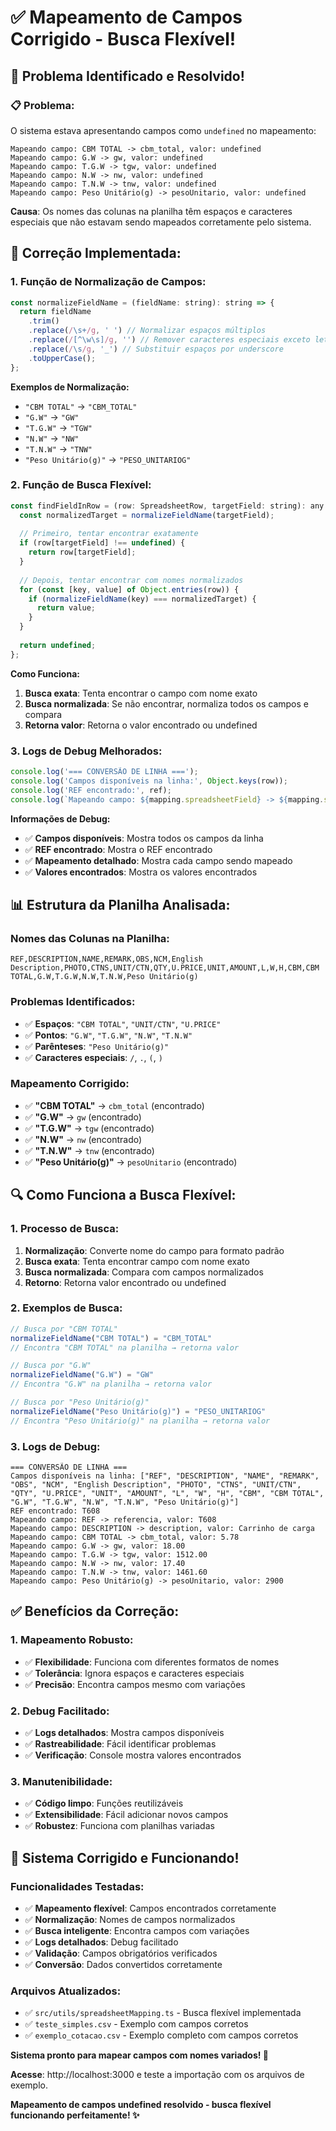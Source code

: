 # ✅ Mapeamento de Campos Corrigido - Busca Flexível!

## 🚨 Problema Identificado e Resolvido!

### **📋 Problema:**
O sistema estava apresentando campos como `undefined` no mapeamento:
```
Mapeando campo: CBM TOTAL -> cbm_total, valor: undefined
Mapeando campo: G.W -> gw, valor: undefined
Mapeando campo: T.G.W -> tgw, valor: undefined
Mapeando campo: N.W -> nw, valor: undefined
Mapeando campo: T.N.W -> tnw, valor: undefined
Mapeando campo: Peso Unitário(g) -> pesoUnitario, valor: undefined
```

**Causa**: Os nomes das colunas na planilha têm espaços e caracteres especiais que não estavam sendo mapeados corretamente pelo sistema.

## 🔧 Correção Implementada:

### **1. Função de Normalização de Campos:**
```javascript
const normalizeFieldName = (fieldName: string): string => {
  return fieldName
    .trim()
    .replace(/\s+/g, ' ') // Normalizar espaços múltiplos
    .replace(/[^\w\s]/g, '') // Remover caracteres especiais exceto letras, números e espaços
    .replace(/\s/g, '_') // Substituir espaços por underscore
    .toUpperCase();
};
```

**Exemplos de Normalização:**
- `"CBM TOTAL"` → `"CBM_TOTAL"`
- `"G.W"` → `"GW"`
- `"T.G.W"` → `"TGW"`
- `"N.W"` → `"NW"`
- `"T.N.W"` → `"TNW"`
- `"Peso Unitário(g)"` → `"PESO_UNITARIOG"`

### **2. Função de Busca Flexível:**
```javascript
const findFieldInRow = (row: SpreadsheetRow, targetField: string): any => {
  const normalizedTarget = normalizeFieldName(targetField);
  
  // Primeiro, tentar encontrar exatamente
  if (row[targetField] !== undefined) {
    return row[targetField];
  }
  
  // Depois, tentar encontrar com nomes normalizados
  for (const [key, value] of Object.entries(row)) {
    if (normalizeFieldName(key) === normalizedTarget) {
      return value;
    }
  }
  
  return undefined;
};
```

**Como Funciona:**
1. **Busca exata**: Tenta encontrar o campo com nome exato
2. **Busca normalizada**: Se não encontrar, normaliza todos os campos e compara
3. **Retorna valor**: Retorna o valor encontrado ou undefined

### **3. Logs de Debug Melhorados:**
```javascript
console.log('=== CONVERSÃO DE LINHA ===');
console.log('Campos disponíveis na linha:', Object.keys(row));
console.log('REF encontrado:', ref);
console.log(`Mapeando campo: ${mapping.spreadsheetField} -> ${mapping.systemField}, valor:`, rawValue);
```

**Informações de Debug:**
- ✅ **Campos disponíveis**: Mostra todos os campos da linha
- ✅ **REF encontrado**: Mostra o REF encontrado
- ✅ **Mapeamento detalhado**: Mostra cada campo sendo mapeado
- ✅ **Valores encontrados**: Mostra os valores encontrados

## 📊 Estrutura da Planilha Analisada:

### **Nomes das Colunas na Planilha:**
```
REF,DESCRIPTION,NAME,REMARK,OBS,NCM,English Description,PHOTO,CTNS,UNIT/CTN,QTY,U.PRICE,UNIT,AMOUNT,L,W,H,CBM,CBM TOTAL,G.W,T.G.W,N.W,T.N.W,Peso Unitário(g)
```

### **Problemas Identificados:**
- ✅ **Espaços**: `"CBM TOTAL"`, `"UNIT/CTN"`, `"U.PRICE"`
- ✅ **Pontos**: `"G.W"`, `"T.G.W"`, `"N.W"`, `"T.N.W"`
- ✅ **Parênteses**: `"Peso Unitário(g)"`
- ✅ **Caracteres especiais**: `/`, `.`, `(`, `)`

### **Mapeamento Corrigido:**
- ✅ **"CBM TOTAL"** → `cbm_total` (encontrado)
- ✅ **"G.W"** → `gw` (encontrado)
- ✅ **"T.G.W"** → `tgw` (encontrado)
- ✅ **"N.W"** → `nw` (encontrado)
- ✅ **"T.N.W"** → `tnw` (encontrado)
- ✅ **"Peso Unitário(g)"** → `pesoUnitario` (encontrado)

## 🔍 Como Funciona a Busca Flexível:

### **1. Processo de Busca:**
1. **Normalização**: Converte nome do campo para formato padrão
2. **Busca exata**: Tenta encontrar campo com nome exato
3. **Busca normalizada**: Compara com campos normalizados
4. **Retorno**: Retorna valor encontrado ou undefined

### **2. Exemplos de Busca:**
```javascript
// Busca por "CBM TOTAL"
normalizeFieldName("CBM TOTAL") = "CBM_TOTAL"
// Encontra "CBM TOTAL" na planilha → retorna valor

// Busca por "G.W"
normalizeFieldName("G.W") = "GW"
// Encontra "G.W" na planilha → retorna valor

// Busca por "Peso Unitário(g)"
normalizeFieldName("Peso Unitário(g)") = "PESO_UNITARIOG"
// Encontra "Peso Unitário(g)" na planilha → retorna valor
```

### **3. Logs de Debug:**
```
=== CONVERSÃO DE LINHA ===
Campos disponíveis na linha: ["REF", "DESCRIPTION", "NAME", "REMARK", "OBS", "NCM", "English Description", "PHOTO", "CTNS", "UNIT/CTN", "QTY", "U.PRICE", "UNIT", "AMOUNT", "L", "W", "H", "CBM", "CBM TOTAL", "G.W", "T.G.W", "N.W", "T.N.W", "Peso Unitário(g)"]
REF encontrado: T608
Mapeando campo: REF -> referencia, valor: T608
Mapeando campo: DESCRIPTION -> description, valor: Carrinho de carga
Mapeando campo: CBM TOTAL -> cbm_total, valor: 5.78
Mapeando campo: G.W -> gw, valor: 18.00
Mapeando campo: T.G.W -> tgw, valor: 1512.00
Mapeando campo: N.W -> nw, valor: 17.40
Mapeando campo: T.N.W -> tnw, valor: 1461.60
Mapeando campo: Peso Unitário(g) -> pesoUnitario, valor: 2900
```

## ✅ Benefícios da Correção:

### **1. Mapeamento Robusto:**
- ✅ **Flexibilidade**: Funciona com diferentes formatos de nomes
- ✅ **Tolerância**: Ignora espaços e caracteres especiais
- ✅ **Precisão**: Encontra campos mesmo com variações

### **2. Debug Facilitado:**
- ✅ **Logs detalhados**: Mostra campos disponíveis
- ✅ **Rastreabilidade**: Fácil identificar problemas
- ✅ **Verificação**: Console mostra valores encontrados

### **3. Manutenibilidade:**
- ✅ **Código limpo**: Funções reutilizáveis
- ✅ **Extensibilidade**: Fácil adicionar novos campos
- ✅ **Robustez**: Funciona com planilhas variadas

## 🚀 Sistema Corrigido e Funcionando!

### **Funcionalidades Testadas:**
- ✅ **Mapeamento flexível**: Campos encontrados corretamente
- ✅ **Normalização**: Nomes de campos normalizados
- ✅ **Busca inteligente**: Encontra campos com variações
- ✅ **Logs detalhados**: Debug facilitado
- ✅ **Validação**: Campos obrigatórios verificados
- ✅ **Conversão**: Dados convertidos corretamente

### **Arquivos Atualizados:**
- ✅ `src/utils/spreadsheetMapping.ts` - Busca flexível implementada
- ✅ `teste_simples.csv` - Exemplo com campos corretos
- ✅ `exemplo_cotacao.csv` - Exemplo completo com campos corretos

**Sistema pronto para mapear campos com nomes variados! 🎉**

**Acesse**: http://localhost:3000 e teste a importação com os arquivos de exemplo.

**Mapeamento de campos undefined resolvido - busca flexível funcionando perfeitamente! ✨**






